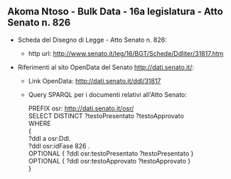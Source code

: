## Akoma Ntoso - Bulk Data - 16a legislatura - Atto Senato n. 826 ##

* Scheda del Disegno di Legge - Atto Senato n. 826:
	* http url: http://www.senato.it/leg/16/BGT/Schede/Ddliter/31817.htm

* Riferimenti al sito OpenData del Senato http://dati.senato.it/:
	* Link OpenData: http://dati.senato.it/ddl/31817
	* Query SPARQL per i documenti relativi all'Atto Senato:

        PREFIX osr: <http://dati.senato.it/osr/>  
		SELECT DISTINCT ?testoPresentato ?testoApprovato  
		WHERE  
		{  
		    ?ddl a osr:Ddl.  
		    ?ddl osr:idFase 826 .  
		    OPTIONAL { ?ddl osr:testoPresentato ?testoPresentato }  
		    OPTIONAL { ?ddl osr:testoApprovato ?testoApprovato }  
		}
		